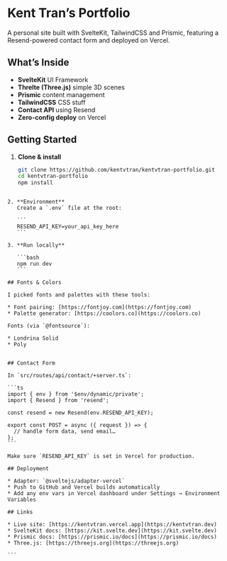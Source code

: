 # Kent Tran’s Portfolio

A personal site built with SvelteKit, TailwindCSS and Prismic, featuring a Resend-powered contact form and deployed on Vercel.

## What’s Inside

- **SvelteKit** UI Framework
- **Threlte (Three.js)** simple 3D scenes  
- **Prismic** content management  
- **TailwindCSS** CSS stuff  
- **Contact API** using Resend  
- **Zero-config deploy** on Vercel  

## Getting Started

1. **Clone & install**  
   ```bash
   git clone https://github.com/kentvtran/kentvtran-portfolio.git
   cd kentvtran-portfolio
   npm install
````

2. **Environment**
   Create a `.env` file at the root:

   ```
   RESEND_API_KEY=your_api_key_here
   ```

3. **Run locally**

   ```bash
   npm run dev
   ```

## Fonts & Colors

I picked fonts and palettes with these tools:

* Font pairing: [https://fontjoy.com](https://fontjoy.com)
* Palette generator: [https://coolors.co](https://coolors.co)

Fonts (via `@fontsource`):

* Londrina Solid
* Poly


## Contact Form

In `src/routes/api/contact/+server.ts`:

```ts
import { env } from '$env/dynamic/private';
import { Resend } from 'resend';

const resend = new Resend(env.RESEND_API_KEY);

export const POST = async ({ request }) => {
  // handle form data, send email…
};
```

Make sure `RESEND_API_KEY` is set in Vercel for production.

## Deployment

* Adapter: `@sveltejs/adapter-vercel`
* Push to GitHub and Vercel builds automatically
* Add any env vars in Vercel dashboard under Settings → Environment Variables

## Links

* Live site: [https://kentvtran.vercel.app](https://kentvtran.dev)
* SvelteKit docs: [https://kit.svelte.dev](https://kit.svelte.dev)
* Prismic docs: [https://prismic.io/docs](https://prismic.io/docs)
* Three.js: [https://threejs.org](https://threejs.org)

```


